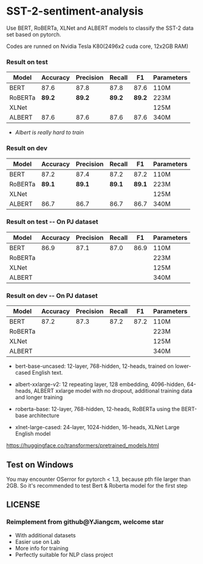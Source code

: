# SST-2-sentiment-analysis

Use BERT, RoBERTa, XLNet and ALBERT models to classify the SST-2 data set based on pytorch.

Codes are runned on Nvidia Tesla K80(2496x2 cuda core, 12x2GB RAM)

### Result on test
 Model | Accuracy | Precision	| Recall | F1 | Parameters |
 ----   | -----  |----- |----- |----- |----- 
 BERT   | 87.6 | 87.8 | 87.8 | 87.6 | 110M |
RoBERTa	| **89.2**	| **89.2**	| **89.2**	| **89.2** | 223M |
XLNet	|  |  |  |  | 125M |
ALBERT	| 87.6 | 87.6 | 87.6 | 87.6 | 340M |

* *Albert is really hard to train*

### Result on dev
 Model | Accuracy | Precision	| Recall | F1 | Parameters |
 ----   | -----  |----- |----- |----- |----- 
 BERT   | 87.2 | 87.4 | 87.2 | 87.2 | 110M |
RoBERTa	| **89.1**	| **89.1**	| **89.1**	| **89.1** | 223M |
XLNet	|  |  |  |  | 125M |
ALBERT	| 86.7 | 86.7 | 86.7 | 86.7 | 340M |

### Result on test -- On PJ dataset
 Model | Accuracy | Precision	| Recall | F1 | Parameters |
 ----   | -----  |----- |----- |----- |----- 
 BERT   | 86.9  | 87.1  | 87.0	| 86.9 | 110M |
RoBERTa	|  |  |  |  | 223M |
XLNet	|  |  |  |  | 125M |
ALBERT	|  |  |  |  | 340M |

### Result on dev -- On PJ dataset
 Model | Accuracy | Precision	| Recall | F1 | Parameters |
 ----   | -----  |----- |----- |----- |----- 
 BERT   | 87.2  | 87.3  | 87.2	| 87.2 | 110M |
RoBERTa	|  |  |  |  | 223M |
XLNet	|  |  |  |  | 125M |
ALBERT	|  |  |  |  | 340M |

* bert-base-uncased: 12-layer, 768-hidden, 12-heads, trained on lower-cased English text.
* albert-xxlarge-v2: 12 repeating layer, 128 embedding, 4096-hidden, 64-heads, 
  ALBERT xxlarge model with no dropout, additional training data and longer training
  
* roberta-base: 12-layer, 768-hidden, 12-heads, RoBERTa using the BERT-base architecture
* xlnet-large-cased: 24-layer, 1024-hidden, 16-heads, XLNet Large English model

https://huggingface.co/transformers/pretrained_models.html

## Test on Windows
You may encounter OSerror for pytorch < 1.3, because pth file larger than 2GB.
So it's recommended to test Bert & Roberta model for the first step 

## LICENSE
### Reimplement from **github@YJiangcm**, welcome star
* With additional datasets
* Easier use on Lab
* More info for training
* Perfectly suitable for NLP class project

